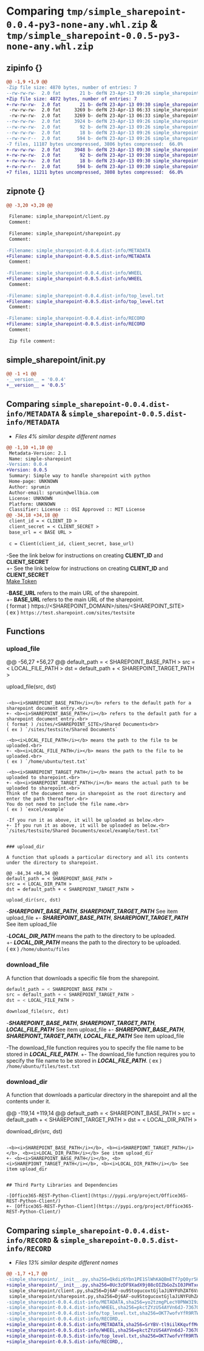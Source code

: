# Comparing `tmp/simple_sharepoint-0.0.4-py3-none-any.whl.zip` & `tmp/simple_sharepoint-0.0.5-py3-none-any.whl.zip`

## zipinfo {}

```diff
@@ -1,9 +1,9 @@
-Zip file size: 4870 bytes, number of entries: 7
--rw-rw-rw-  2.0 fat       21 b- defN 23-Apr-13 09:26 simple_sharepoint/__init__.py
+Zip file size: 4872 bytes, number of entries: 7
+-rw-rw-rw-  2.0 fat       21 b- defN 23-Apr-13 09:30 simple_sharepoint/__init__.py
 -rw-rw-rw-  2.0 fat     3269 b- defN 23-Apr-13 06:33 simple_sharepoint/client.py
 -rw-rw-rw-  2.0 fat     3269 b- defN 23-Apr-13 06:33 simple_sharepoint/sharepoint.py
--rw-rw-rw-  2.0 fat     3924 b- defN 23-Apr-13 09:26 simple_sharepoint-0.0.4.dist-info/METADATA
--rw-rw-rw-  2.0 fat       92 b- defN 23-Apr-13 09:26 simple_sharepoint-0.0.4.dist-info/WHEEL
--rw-rw-rw-  2.0 fat       18 b- defN 23-Apr-13 09:26 simple_sharepoint-0.0.4.dist-info/top_level.txt
--rw-rw-r--  2.0 fat      594 b- defN 23-Apr-13 09:26 simple_sharepoint-0.0.4.dist-info/RECORD
-7 files, 11187 bytes uncompressed, 3806 bytes compressed:  66.0%
+-rw-rw-rw-  2.0 fat     3948 b- defN 23-Apr-13 09:30 simple_sharepoint-0.0.5.dist-info/METADATA
+-rw-rw-rw-  2.0 fat       92 b- defN 23-Apr-13 09:30 simple_sharepoint-0.0.5.dist-info/WHEEL
+-rw-rw-rw-  2.0 fat       18 b- defN 23-Apr-13 09:30 simple_sharepoint-0.0.5.dist-info/top_level.txt
+-rw-rw-r--  2.0 fat      594 b- defN 23-Apr-13 09:30 simple_sharepoint-0.0.5.dist-info/RECORD
+7 files, 11211 bytes uncompressed, 3808 bytes compressed:  66.0%
```

## zipnote {}

```diff
@@ -3,20 +3,20 @@
 
 Filename: simple_sharepoint/client.py
 Comment: 
 
 Filename: simple_sharepoint/sharepoint.py
 Comment: 
 
-Filename: simple_sharepoint-0.0.4.dist-info/METADATA
+Filename: simple_sharepoint-0.0.5.dist-info/METADATA
 Comment: 
 
-Filename: simple_sharepoint-0.0.4.dist-info/WHEEL
+Filename: simple_sharepoint-0.0.5.dist-info/WHEEL
 Comment: 
 
-Filename: simple_sharepoint-0.0.4.dist-info/top_level.txt
+Filename: simple_sharepoint-0.0.5.dist-info/top_level.txt
 Comment: 
 
-Filename: simple_sharepoint-0.0.4.dist-info/RECORD
+Filename: simple_sharepoint-0.0.5.dist-info/RECORD
 Comment: 
 
 Zip file comment:
```

## simple_sharepoint/__init__.py

```diff
@@ -1 +1 @@
-__version__ = '0.0.4'
+__version__ = '0.0.5'
```

## Comparing `simple_sharepoint-0.0.4.dist-info/METADATA` & `simple_sharepoint-0.0.5.dist-info/METADATA`

 * *Files 4% similar despite different names*

```diff
@@ -1,10 +1,10 @@
 Metadata-Version: 2.1
 Name: simple-sharepoint
-Version: 0.0.4
+Version: 0.0.5
 Summary: Simple way to handle sharepoint with python
 Home-page: UNKNOWN
 Author: sprumin
 Author-email: sprumin@wellbia.com
 License: UNKNOWN
 Platform: UNKNOWN
 Classifier: License :: OSI Approved :: MIT License
@@ -34,18 +34,18 @@
 client_id = < CLIENT_ID >
 client_secret = < CLIENT_SECRET >
 base_url = < BASE URL >
 
 c = Client(client_id, client_secret, base_url)
 ```
 
-See the link below for instructions on creating <b>CLIENT_ID</b> and <b>CLIENT_SECRET</b><br>
+- See the link below for instructions on creating <b>CLIENT_ID</b> and <b>CLIENT_SECRET</b><br>
 [Make Token](https://learn.microsoft.com/en-us/sharepoint/dev/solution-guidance/security-apponly-azureacs)
 
-<b>BASE_URL</b> refers to the main URL of the sharepoint.<br>
+- <b>BASE_URL</b> refers to the main URL of the sharepoint.<br>
 ( format ) https://<SHAREPOINT_DOMAIN>/sites/<SHAREPOINT_SITE><br>
 ( ex ) `https://test.sharepoint.com/sites/testsite`
 
 
 ## Functions
 
 ### upload_file
@@ -56,27 +56,27 @@
 default_path = < SHAREPOINT_BASE_PATH >
 src = < LOCAL_FILE_PATH >
 dst = default_path + < SHAREPOINT_TARGET_PATH >
 
 upload_file(src, dst)
 ```
 
-<b><i>SHAREPOINT_BASE_PATH</i></b> refers to the default path for a sharepoint document entry.<br>
+- <b><i>SHAREPOINT_BASE_PATH</i></b> refers to the default path for a sharepoint document entry.<br>
 ( format ) /sites/<SHAREPOINT_SITE>/Shared Documents<br>
 ( ex ) `/sites/testsite/Shared Documents`
 
-<b><i>LOCAL_FILE_PATH</i></b> means the path to the file to be uploaded.<br>
+- <b><i>LOCAL_FILE_PATH</i></b> means the path to the file to be uploaded.<br>
 ( ex ) `/home/ubuntu/test.txt`
 
-<b><i>SHAREPOINT_TARGET_PATH</i></b> means the actual path to be uploaded to sharepoint.<br>
+- <b><i>SHAREPOINT_TARGET_PATH</i></b> means the actual path to be uploaded to sharepoint.<br>
 Think of the document menu in sharepoint as the root directory and enter the path thereafter.<br>
 You do not need to include the file name.<br>
 ( ex ) `excel/example`
 
-If you run it as above, it will be uploaded as below.<br>
+- If you run it as above, it will be uploaded as below.<br>
 `/sites/testsite/Shared Documents/excel/example/test.txt`
 
 
 ### upload_dir
 
 A function that uploads a particular directory and all its contents under the directory to sharepoint.
 
@@ -84,34 +84,34 @@
 default_path = < SHAREPOINT_BASE_PATH >
 src = < LOCAL_DIR_PATH >
 dst = default_path + < SHAREPOINT_TARGET_PATH >
 
 upload_dir(src, dst)
 ```
 
-<b><i>SHAREPOINT_BASE_PATH</i></b>, <b><i>SHAREPIONT_TARGET_PATH</i></b> See item upload_file
+- <b><i>SHAREPOINT_BASE_PATH</i></b>, <b><i>SHAREPIONT_TARGET_PATH</i></b> See item upload_file
 
-<b><i>LOCAL_DIR_PATH</i></b> means the path to the directory to be uploaded.<br>
+- <b><i>LOCAL_DIR_PATH</i></b> means the path to the directory to be uploaded.<br>
 ( ex ) `/home/ubuntu/files`
 
 ### download_file
 
 A function that downloads a specific file from the sharepoint.
 
 ```python
 default_path = < SHAREPOINT_BASE_PATH >
 src = default_path + < SHAREPOINT_TARGET_PATH >
 dst = < LOCAL_FILE_PATH >
 
 download_file(src, dst)
 ```
 
-<b><i>SHAREPOINT_BASE_PATH</i></b>, <b><i>SHAREPIONT_TARGET_PATH</i></b>, <b><i>LOCAL_FILE_PATH</i></b> See item upload_file
+- <b><i>SHAREPOINT_BASE_PATH</i></b>, <b><i>SHAREPIONT_TARGET_PATH</i></b>, <b><i>LOCAL_FILE_PATH</i></b> See item upload_file
 
-The download_file function requires you to specify the file name to be stored in <b><i>LOCAL_FILE_PATH</i></b>.
+- The download_file function requires you to specify the file name to be stored in <b><i>LOCAL_FILE_PATH</i></b>.
 ( ex ) `/home/ubuntu/files/test.txt`
 
 
 ### download_dir
 
 A function that downloads a particular directory in the sharepoint and all the contents under it.
 
@@ -119,14 +119,14 @@
 default_path = < SHAREPOINT_BASE_PATH >
 src = default_path + < SHAREPOINT_TARGET_PATH >
 dst = < LOCAL_DIR_PATH >
 
 download_dir(src, dst)
 ```
 
-<b><i>SHAREPOINT_BASE_PATH</i></b>, <b><i>SHAREPIONT_TARGET_PATH</i></b>, <b><i>LOCAL_DIR_PATH</i></b> See item upload_dir
+- <b><i>SHAREPOINT_BASE_PATH</i></b>, <b><i>SHAREPIONT_TARGET_PATH</i></b>, <b><i>LOCAL_DIR_PATH</i></b> See item upload_dir
 
 
 ## Third Party Libraries and Dependencies
 
-[Office365-REST-Python-Client](https://pypi.org/project/Office365-REST-Python-Client/)
+- [Office365-REST-Python-Client](https://pypi.org/project/Office365-REST-Python-Client/)
```

## Comparing `simple_sharepoint-0.0.4.dist-info/RECORD` & `simple_sharepoint-0.0.5.dist-info/RECORD`

 * *Files 13% similar despite different names*

```diff
@@ -1,7 +1,7 @@
-simple_sharepoint/__init__.py,sha256=Qkdiz6Ybn1PE1SlWhKAQBmETf7pQ0yr5HmkqLVDxsqE,21
+simple_sharepoint/__init__.py,sha256=0Uc3zDF9XadX9j08cOIZbGoZsI0JPHTxemWum3gkos4,21
 simple_sharepoint/client.py,sha256=Dj6AF-ou9StogucoxtGjlaJiNYFUhZAT6VxY2KLSwF0,3269
 simple_sharepoint/sharepoint.py,sha256=Dj6AF-ou9StogucoxtGjlaJiNYFUhZAT6VxY2KLSwF0,3269
-simple_sharepoint-0.0.4.dist-info/METADATA,sha256=yo2tzmgPLecY0PNW3I9zPKvTuB-9z-ZjIGTQ_W_ynZY,3924
-simple_sharepoint-0.0.4.dist-info/WHEEL,sha256=pkctZYzUS4AYVn6dJ-7367OJZivF2e8RA9b_ZBjif18,92
-simple_sharepoint-0.0.4.dist-info/top_level.txt,sha256=OKT7wofvYfR9RTWMF85SbimTyz2ze7zwkCxMzuxgmv4,18
-simple_sharepoint-0.0.4.dist-info/RECORD,,
+simple_sharepoint-0.0.5.dist-info/METADATA,sha256=SrYBV-tl9iilKKqvffMcBnrm1tr4ol5ZsJd-SV6y3Bs,3948
+simple_sharepoint-0.0.5.dist-info/WHEEL,sha256=pkctZYzUS4AYVn6dJ-7367OJZivF2e8RA9b_ZBjif18,92
+simple_sharepoint-0.0.5.dist-info/top_level.txt,sha256=OKT7wofvYfR9RTWMF85SbimTyz2ze7zwkCxMzuxgmv4,18
+simple_sharepoint-0.0.5.dist-info/RECORD,,
```

